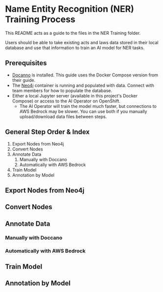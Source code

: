 # Name Entity Recognition (NER) Training Process

This README acts as a guide to the files in the NER Training folder.

Users should be able to take existing acts and laws data stored in their local database and use that information to train an AI model for NER tasks.

## Prerequisites

- [Docanno](https://doccano.github.io/doccano/) is installed. This guide uses the Docker Compose version from their guide.
- The [Neo4j](https://neo4j.com/) container is running and populated with data. Connect with team members for how to populate the database.
- Either a local Jupyter server (available in this project's Docker Compose) or access to the AI Operator on OpenShift.
  - The AI Operator will train the model much faster, but connections to AWS Bedrock may be slower. You can use both if you manually upload/download data files between steps.

## General Step Order & Index

1. Export Nodes from Neo4j
1. Convert Nodes
1. Annotate Data
   1. Manually with Doccano
   1. Automatically with AWS Bedrock
1. Train Model
1. Annotation by Model

## Export Nodes from Neo4j

## Convert Nodes

## Annotate Data
### Manually with Doccano

### Automatically with AWS Bedrock

## Train Model

## Annotation by Model
